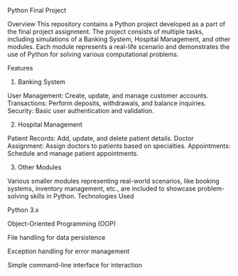 Python Final Project


Overview
This repository contains a Python project developed as a part of the final project assignment. The project consists of multiple tasks, including simulations of a Banking System, Hospital Management, and other modules. Each module represents a real-life scenario and demonstrates the use of Python for solving various computational problems.

Features

1. Banking System

User Management: Create, update, and manage customer accounts.
Transactions: Perform deposits, withdrawals, and balance inquiries.
Security: Basic user authentication and validation.

2. Hospital Management

Patient Records: Add, update, and delete patient details.
Doctor Assignment: Assign doctors to patients based on specialties.
Appointments: Schedule and manage patient appointments.

3. Other Modules

Various smaller modules representing real-world scenarios, like booking systems, inventory management, etc., are included to showcase problem-solving skills in Python.
Technologies Used

Python 3.x

Object-Oriented Programming (OOP)

File handling for data persistence

Exception handling for error management

Simple command-line interface for interaction

